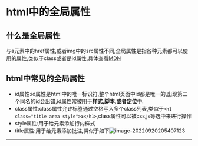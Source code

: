 # html中的全局属性

## 什么是全局属性

与a元素中的href属性,或者img中的src属性不同,全局属性是指各种元素都可以使用的属性,类似于class或者是id属性,具体查看[MDN](https://www.w3school.com.cn/tags/html_ref_standardattributes.asp)



## html中常见的全局属性

* id属性:id属性是html中的唯一标识符,整个html页面中id都是唯一的,出现第二个同名的id会出错,id属性常被用于**样式,脚本,或者定位**中.
* class属性:class属性允许标签通过空格写入多个class列表,类似于`<h1 class="title area style">a</h1>`,class属性可以被css,js等选中来进行操作
* style属性:用于给元素添加行内样式
* title属性:用于给元素添加批注,类似于如下![image-20220920205407123](C:\Users\35392\AppData\Roaming\Typora\typora-user-images\image-20220920205407123.png)

---



